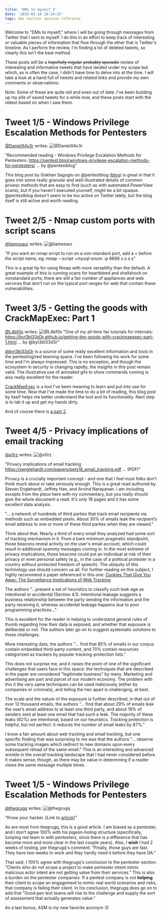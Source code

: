 ```yaml
---
title: 'DMs to myself 3'
date: '2019-01-14 16:34:25'
tags: dms twitter opinion reference
---
```


Welcome to "DMs to myself," where I will be going through messages from Twitter that I sent to myself.  I do this in an effort to keep track of interesting or valuable pieces of information that flow through the ether that is Twitter's timeline. As I perform the review, I'm finding a lot of deleted tweets, so clearly this isn't the best method.

These posts will be a ~~hopefully regular~~ ~~probably sporadic~~ review of interesting and informative tweets that have landed under my scope but which, as is often the case, I didn't have time to delve into at the time. I will take a look at a hand full of tweets and related links and provide my own comments or observations.

Note: Some of these are quite old and even out of date. I've been building up my pile of saved tweets for a while now, and these posts start with the oldest based on when I saw them.

# Tweet 1/5 - Windows Privilege Escalation Methods for Pentesters
[@DanielX4v3r](https://twitter.com/DanielX4v3r/status/911849582459572226) writes:
![@DanielX4v3r](../../../assets/images/dmstome-2019-21-01.png)

"Recommended reading - Windows Privilege Escalation Methods for Pentesters: https://pentest.blog/windows-privilege-escalation-methods-for-pentesters/ … by @pentestblog"

This blog post by Gokhan Sagoglu on @pentestblog ([blog](https://pentest.blog/)) is great in that it goes into some really granular and well-illustrated details of common privesc methods that are easy to find (such as with automated PowerView scans), but if you haven't executed yourself, might be a bit opaque. @pentestblog doesn't seem to be too active on Twitter lately, but the blog itself is still active and worth reading.

# Tweet 2/5 - Nmap custom ports with script scans
[@liamosaur](https://twitter.com/liamosaur/status/912491527573692416) writes:
![@liamosaur](../../../assets/images/dmstome-2019-21-02.png)

"If you want an nmap script to run on a non-standard port, add a + before the script name, eg: nmap --script +mysql-enum -p 6666 x.x.x.x"

This is a great tip for using Nmap with more versatility than the default. A great example of this is running scans for heartbleed and shellshock on nonstandard ports; there are still a fair number of appliances and web services that don't run on the typical port ranges for web that contain these vulnerabilities.

# Tweet 3/5 - Getting the goods with CrackMapExec: Part 1
[@L4bf0x](https://twitter.com/L4bf0x/status/913205630231564290) writes:
![@L4bf0x](../../../assets/images/dmstome-2019-21-03.png)
"One of my all-time fav tutorials for internals: https://byt3bl33d3r.github.io/getting-the-goods-with-crackmapexec-part-1.html … by @byt3bl33d3r"

[@byt3bl33d3r](https://byt3bl33d3r.github.io) is a source of some really excellent information and tools in the pentesting/red teaming space. I've been following his work for some time and I'm always impressed. This is no exception, and though the ecosystem in security is changing rapidly, the insights in this post remain valid. The illustrative use of animated gifs to show commands running is also really excellent for the reader.

[CrackMapExec](https://github.com/byt3bl33d3r/CrackMapExec) is a tool I've been meaning to learn and put into use for some time. Now that I've made the time to do a bit of reading, this blog post by itself helps me better understand the tool and its functionality. Next step is to lab it up and get my hands dirty.

And of course there is [a part 2](https://byt3bl33d3r.github.io/getting-the-goods-with-crackmapexec-part-2.html).

# Tweet 4/5 - Privacy implications of email tracking
[@x0rz](https://twitter.com/x0rz/status/913724020796854273) writes:
![@x0rz](../../../assets/images/dmstome-2019-21-04.png)

"Privacy implications of email tracking https://senglehardt.com/papers/pets18_email_tracking.pdf … (PDF)"

Privacy is a crucially important concept - and one that I feel most folks don't think much about or take seriously enough. This is a great read authored by Steven Englehardt, Jeffrey Han, and Arvind Narayanan. I am including excepts from the piece here with my commentary, but you really should give the whole document a read. It's only 18 pages and it has some excellent data analysis.


"... a network of hundreds of third parties that track email recipients via methods such as embedded pixels. About 30% of emails leak the recipient’s email address to one or more of these third parties when they are viewed."

Think about that. Nearly a third of every email they analyzed had some sort of tracking mechanism in it. From a bare minimum pragmatic standpoint, those beacons reveal activity on the user's email account, which could result in additional spammy messages coming in. In the most extreme of privacy implications, those beacons could put an individual at risk of their privacy or even personal safety (e.g., in the case of a political protester in a country without protected freedom of speech). The ubiquity of this technology use should concern us all. For further reading on this subject, I highly recommend a paper referenced in this one: [Cookies That Give You Away: The Surveillance Implications of Web Tracking](https://senglehardt.com/papers/www15_cookie_surveil.pdf).

The authors "...present a set of heuristics to classify such leak-age as intentional or accidental (Section 4.1). Intentional leakage suggests a business relationship between
the party sending the information and the party receiving it, whereas accidental leakage happens due to poor programming practices..."

This is excellent for the reader in helping to understand general rules of thumb regarding how their data is exposed, and whether that exposure is deliberate or not. The authors later go on to suggest systematic solutions to these challenges.

More interesting data, the authors "... find that 85% of emails in our corpus contain embedded third-party content, and 70% contain resources categorized as trackers by popular tracking-protection lists."

This does not surprise me, and it raises the point of one of the significant challenges that users face in this space: the techniques that are described in the paper are considered "legitimate business" by many. Marketing and advertising are part and parcel of our modern economy. The problem with this it the very same techniques can be used maliciously (either by companies or criminals), and telling the two apart is challenging, at best.

The scale and the nature of the exposure is further described, in that out of over 12 thousand emails, the authors "... find that about 29% of emails leak the user’s email address to at least one third party, and about 19% of senders sent at least one email that had such a leak. The majority of these leaks (62%) are intentional, based on our heuristics. Tracking protection is helpful, but not perfect: it reduces the number of email leaks by 87%."

I know a fair amount about web tracking and email tracking, but one specific finding that was surprising to me was that the authors "... observe some tracking images which redirect to
new domains upon every subsequent reload of the same email."
This is an interesting and advanced wrinkle in the overall tracking landscape that I had never considered before. It makes sense, though, as there may be value in determining if a reader views the same message multiple times.

# Tweet 1/5 - Windows Privilege Escalation Methods for Pentesters
[@thegrugq](https://twitter.com/thegrugq/status/913680673973473280) writes:
![@thegrugq](../../../assets/images/dmstome-2019-21-05.png)

"Know your hacker. [Link to [article](https://medium.com/@thegrugq/cyber-operators-differences-matter-7cfba2ddb9a6)]"

As are most from thegrugq, this is a good article. I am biased as a pentester, and I don't agree 100% with his pigeon-holing structure (specifically, lumping red team in with pentesters, since there is a difference that has become more and more clear in the last couple years). Also, I **wish** I had 2 weeks of testing, per thegrugq's comment: "Finally, those guys are fast. They have two weeks to work and they hardly need it before they have DA."

That said, I 100% agree with thegrugq's conclusion to the pentester section: "Clients who do not scope a project to make pentester intent mimic malicious actor intent are not getting value from their services." This is also a burden on the pentester companies. If a pentest company is not **helping** their client to scope an engagement to mimic real world scenarios and risks, that company is failing their client. In his conclusion, thegrugq does go on to add that "Good pen test teams will rise to the challenge and supply the sort of assessment that actually generates value."

As a last bonus, ASM is my new favorite acronym :D
